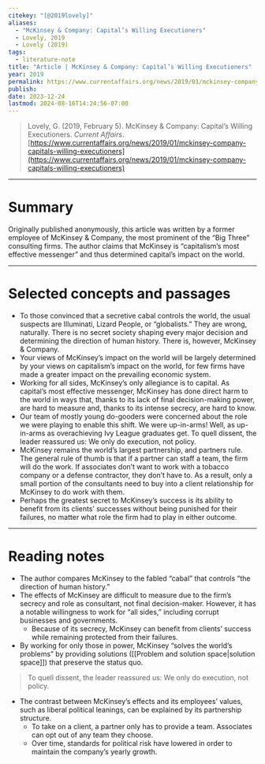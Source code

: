 ```yaml
---
citekey: "[@2019lovely]"
aliases:
  - "McKinsey & Company: Capital’s Willing Executioners"
  - Lovely, 2019
  - Lovely (2019)
tags:
  - literature-note
title: "Article | McKinsey & Company: Capital’s Willing Executioners"
year: 2019
permalink: https://www.currentaffairs.org/news/2019/01/mckinsey-company-capitals-willing-executioners
publish: 
date: 2023-12-24
lastmod: 2024-08-16T14:24:56-07:00
---
```

> Lovely, G. (2019, February 5). McKinsey & Company: Capital’s Willing Executioners. _Current Affairs_. [https://www.currentaffairs.org/news/2019/01/mckinsey-company-capitals-willing-executioners](https://www.currentaffairs.org/news/2019/01/mckinsey-company-capitals-willing-executioners)

---
# Summary

Originally published anonymously, this article was written by a former employee of McKinsey & Company, the most prominent of the “Big Three” consulting firms. The author claims that McKinsey is “capitalism’s most effective messenger” and thus determined capital’s impact on the world.

---

# Selected concepts and passages

- To those convinced that a secretive cabal controls the world, the usual suspects are Illuminati, Lizard People, or “globalists.” They are wrong, naturally. There is no secret society shaping every major decision and determining the direction of human history. There is, however, McKinsey & Company.
- Your views of McKinsey’s impact on the world will be largely determined by your views on capitalism’s impact on the world, for few firms have made a greater impact on the prevailing economic system.
- Working for all sides, McKinsey’s only allegiance is to capital. As capital’s most effective messenger, McKinsey has done direct harm to the world in ways that, thanks to its lack of final decision-making power, are hard to measure and, thanks to its intense secrecy, are hard to know.
- Our team of mostly young do-gooders were concerned about the role we were playing to enable this shift. We were up-in-arms! Well, as up-in-arms as overachieving Ivy League graduates get. To quell dissent, the leader reassured us: We only do execution, not policy.
- McKinsey remains the world’s largest partnership, and partners rule. The general rule of thumb is that if a partner can staff a team, the firm will do the work. If associates don’t want to work with a tobacco company or a defense contractor, they don’t have to. As a result, only a small portion of the consultants need to buy into a client relationship for McKinsey to do work with them.
- Perhaps the greatest secret to McKinsey’s success is its ability to benefit from its clients’ successes without being punished for their failures, no matter what role the firm had to play in either outcome.

---
# Reading notes

- The author compares McKinsey to the fabled “cabal” that controls “the direction of human history.”
- The effects of McKinsey are difficult to measure due to the firm’s secrecy and role as consultant, not final decision-maker. However, it has a notable willingness to work for “all sides,” including corrupt businesses and governments.
	- Because of its secrecy, McKinsey can benefit from clients’ success while remaining protected from their failures.
- By working for only those in power, McKinsey “solves the world’s problems” by providing solutions ([[Problem and solution space|solution space]]) that preserve the status quo.

> To quell dissent, the leader reassured us: We only do execution, not policy.

- The contrast between McKinsey’s effects and its employees’ values, such as liberal political leanings, can be explained by its partnership structure.
	- To take on a client, a partner only has to provide a team. Associates can opt out of any team they choose.
	- Over time, standards for political risk have lowered in order to maintain the company’s yearly growth.